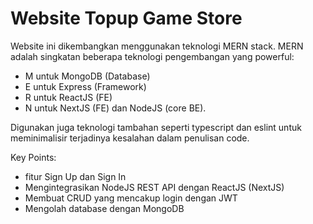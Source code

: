 # Website Topup Game Store
Website ini dikembangkan menggunakan teknologi MERN stack.
MERN adalah singkatan beberapa teknologi pengembangan yang powerful: 
- M untuk MongoDB (Database)
- E untuk Express (Framework)
- R untuk ReactJS (FE)
- N untuk NextJS (FE) dan NodeJS (core BE).

Digunakan juga teknologi tambahan seperti typescript dan eslint untuk meminimalisir terjadinya kesalahan dalam penulisan code.

Key Points:
- fitur Sign Up dan Sign In
- Mengintegrasikan NodeJS REST API dengan ReactJS (NextJS)
- Membuat CRUD yang mencakup login dengan JWT
- Mengolah database dengan MongoDB

